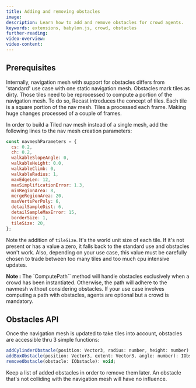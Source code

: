 ```yaml
---
title: Adding and removing obstacles
image:
description: Learn how to add and remove obstacles for crowd agents.
keywords: extensions, babylon.js, crowd, obstacles
further-reading:
video-overview:
video-content:
---
```


## Prerequisites

Internally, navigation mesh with support for obstacles differs from 'standard' use case with one static navigation mesh.
Obstacles mark tiles as dirty. Those tiles need to be reprocessed to compute a portion of the navigation mesh.
To do so, Recast introduces the concept of tiles. Each tile is a square portion of the nav mesh. Tiles a processed each frame.
Making huge changes processed of a couple of frames.

In order to build a Tiled nav mesh instead of a single mesh, add the following lines to the nav mesh creation parameters:

```javascript
const navmeshParameters = {
  cs: 0.2,
  ch: 0.2,
  walkableSlopeAngle: 0,
  walkableHeight: 0.0,
  walkableClimb: 0,
  walkableRadius: 1,
  maxEdgeLen: 12,
  maxSimplificationError: 1.3,
  minRegionArea: 8,
  mergeRegionArea: 20,
  maxVertsPerPoly: 6,
  detailSampleDist: 6,
  detailSampleMaxError: 15,
  borderSize: 1,
  tileSize: 20,
};
```

Note the addition of `tileSize`. It's the world unit size of each tile. If it's not present or has a value a zero, it falls back to the standard use and obstacles won't work.
Also, depending on your use case, this value must be carefully chosen to trade between too many tiles and too much cpu intensive updates.

**Note :**
The `ComputePath`` method will handle obstacles exclusively when a crowd has been instantiated. Otherwise, the path will adhere to the navmesh without considering obstacles. If your use case involves computing a path with obstacles, agents are optional but a crowd is mandatory.

## Obstacles API

Once the navigation mesh is updated to take tiles into account, obstacles are accessible thru 3 simple functions:

```javascript
addCylinderObstacle(position: Vector3, radius: number, height: number): IObstacle;
addBoxObstacle(position: Vector3, extent: Vector3, angle: number): IObstacle;
removeObstacle(obstacle: IObstacle): void;
```

Keep a list of added obstacles in order to remove them later. An obstacle that's not colliding with the navigation mesh will have no influence.

<Playground id="#WCSDE1" title="Adding a door to a navigation mesh" description="Example of door simulation using nav mesh obstacles."/>
